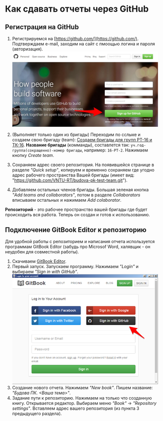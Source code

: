# Как сдавать отчеты через GitHub

## Регистрация на GitHub

1. Регистрируемся на [https://github.com/](https://github.com/). Подтверждаем e-mail, заходим на сайт с пмоощью логина и пароля \(авторизация\).
![](/assets/R1.jpg)
2. \(Выполняет только один из бригады\) Переходим по сслыке и создаем свою бригаду \(team\): [Создаем бригады для групп РТ-16 и ТК-16](https://classroom.github.com/group-assignment-invitations/10d072cb6fd1f4816f4eed8d12bc0f08). **Название бригады** \(комманды\), составлется так: `уч.год-группа(сокращенно)-номер бригады`, например: `16-РТ-2`. Нажимаем кнопку _Create team_.

3. Сохраняем адрес своего репозитория. На появившейся странице в разделе _"Quick setup"_, копируем и временно сохраняем где угодно адрес рабочего пространства Вашей бригады \(имеет вид: "[https:\/\/github.com\/VNTU-RT\/budova-pk-test-team.git](https://github.com/VNTU-RT/budova-pk-test-team.git)"\).

4. Добавляем остальных членов бригады. Большая зеленая кнопка _"Add teams and collaborators"_, потом в разделе _Collaborators_ вписываем остальных и нажимаем _Add colaborator_.

**Репозиторий** - это рабочее пространство вашей бригады где будет происходить вся работа. Теперь он создан и готов к использованию.

## Подключение GitBook Editor к репозиторию

Для удобной работы с репозиторием и написания отчета используется программам GitBook Editor \(забудь про Microsof Word, халявщик - он неудобен для совместной работы\).

1. Скачиваем [GitBook Editor](https://www.gitbook.com/editor).
2. Первый запуск. Запускаем программу. Нажимаем _"Login"_ и выбираем _"Sign in with GitHub"_.
![](/assets/GB2.png)
3. Создание нового отчета. Нажимаем _"New book"_. Пишем название: _"Будова ПК. <Ваша тема>"_.
4. Задание пути к репозиторию. Нажимаем на только что созданную книгу. Открывается редактор. Выбираем меню _"Book"_ -> _"Repository settings"_. Вставляем адрес вашего репозитория (из пункта 3 предыдущего раздела).


